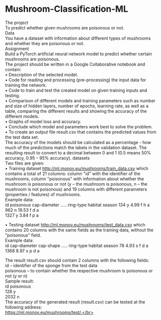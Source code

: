 # Mushroom-Classification-ML
The project</br>
To predict whether given mushrooms are poisonous or not.</br>
Data</br>
You have a dataset with information about different types of mushrooms and whether they are poisonous
or not.</br>
Assignment</br>
Build a PyTorch artificial neural network model to predict whether
certain mushrooms are poisonous.</br>
The project should be written in a Google Collaborative notebook and contain:</br>
• Description of the selected model.</br>
• Code for reading and processing (pre-processing) the input data for training the network.</br>
• Code to train and test the created model on given training inputs
and testing.</br>
• Comparison of different models and training parameters such as number and size of
hidden layers, number of epochs, learning rate, as well as a table,
comparing the different results and showing the accuracy of
the different models.</br>
• Graphs of model loss and accuracy.</br>
• Conclude which model and parameters work best to solve the problem.</br>
• To create an output file result.csv that contains the predicted values from
the test data set.</br>
The accuracy of the models should be calculated as a percentage - how much of
the predictions match the labels in the validation dataset. The resulting result
to convert to a decimal between 0 and 1 (0.5 means 50% accuracy, 0.95 – 95% accuracy).
datasets</br>
Two files are given:</br>
• Training dataset
http://ml.monov.eu/mushrooms/train_data.csv which contains a total of 21 columns:
column "id" with the identifier of the mushrooms, column "poisonous" with information about whether the mushroom
is poisonous or not (y – the mushroom is poisonous, n – the mushroom is not poisonous) and 19 columns with different
parameters (properties / features) of mushrooms.</br> Example data:</br>
id poisonous cap-diameter ..... ring-type habitat season
134 y 4.99 f h a</br>
962 n 19.53 f d a</br>
1327 y 3.84 f p a</br>

• Testing dataset http://ml.monov.eu/mushrooms/test_data.csv which
contains 20 columns with the same fields as the training data, without the "poisonous" field.</br>
Example data:</br>
id cap-diameter cap-shape ..... ring-type habitat season
78 4.93 s f d a</br>
1368 8.97 x p d a</br>

The result result.csv should contain 2 columns with the following fields:</br>
id – identifier of the sponge from the test data</br>
poisonous – to contain whether the respective mushroom is poisonous or not (y or n)</br>
Sample result:</br>
id poisonous</br>
128 y</br>
2032 n</br>
The accuracy of the generated result (result.csv) can be tested at the following address:</br>
https://ml.monov.eu/mushrooms/test/.</br>
